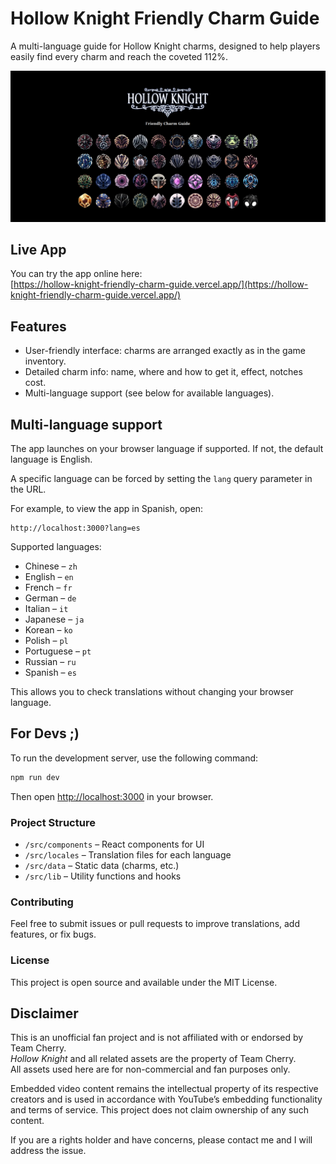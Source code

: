 # Hollow Knight Friendly Charm Guide

A multi-language guide for Hollow Knight charms, designed to help players easily find every charm and reach the coveted 112%.

[![Hollow Knight Friendly Charm Guide](./assets/app-preview.png)](https://hollow-knight-friendly-charm-guide.vercel.app/)

## Live App

You can try the app online here:  
[https://hollow-knight-friendly-charm-guide.vercel.app/](https://hollow-knight-friendly-charm-guide.vercel.app/)

## Features

-   User-friendly interface: charms are arranged exactly as in the game inventory.
-   Detailed charm info: name, where and how to get it, effect, notches cost.
-   Multi-language support (see below for available languages).

## Multi-language support

The app launches on your browser language if supported. If not, the default language is English.

A specific language can be forced by setting the `lang` query parameter in the URL.

For example, to view the app in Spanish, open:

```
http://localhost:3000?lang=es
```

Supported languages:

-   Chinese – `zh`
-   English – `en`
-   French – `fr`
-   German – `de`
-   Italian – `it`
-   Japanese – `ja`
-   Korean – `ko`
-   Polish – `pl`
-   Portuguese – `pt`
-   Russian – `ru`
-   Spanish – `es`

This allows you to check translations without changing your browser language.

## For Devs ;)

To run the development server, use the following command:

```bash
npm run dev
```

Then open [http://localhost:3000](http://localhost:3000) in your browser.

### Project Structure

-   `/src/components` – React components for UI
-   `/src/locales` – Translation files for each language
-   `/src/data` – Static data (charms, etc.)
-   `/src/lib` – Utility functions and hooks

### Contributing

Feel free to submit issues or pull requests to improve translations, add features, or fix bugs.

### License

This project is open source and available under the MIT License.

## Disclaimer

This is an unofficial fan project and is not affiliated with or endorsed by Team Cherry.  
*Hollow Knight* and all related assets are the property of Team Cherry.  
All assets used here are for non-commercial and fan purposes only.

Embedded video content remains the intellectual property of its respective creators and is used in accordance with YouTube’s embedding functionality and terms of service. This project does not claim ownership of any such content.

If you are a rights holder and have concerns, please contact me and I will address the issue.
